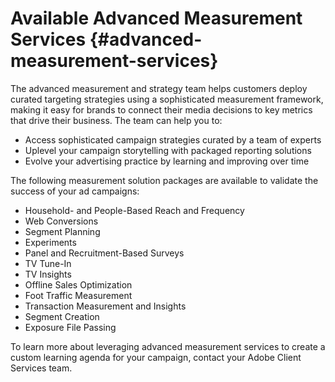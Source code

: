 # Available Advanced Measurement Services {#advanced-measurement-services}

<!-- Probably need to rename this. -->

The advanced measurement and strategy team helps customers deploy curated targeting strategies using a sophisticated measurement framework, making it easy for brands to connect their media decisions to key metrics that drive their business. The team can help you to:

* Access sophisticated campaign strategies curated by a team of experts
* Uplevel your campaign storytelling with packaged reporting solutions
* Evolve your advertising practice by learning and improving over time

The following measurement solution packages are available to validate the success of your ad campaigns:

* Household- and People-Based Reach and Frequency
* Web Conversions
* Segment Planning
* Experiments
* Panel and Recruitment-Based Surveys
* TV Tune-In
* TV Insights
* Offline Sales Optimization
* Foot Traffic Measurement
* Transaction Measurement and Insights
* Segment Creation
* Exposure File Passing

To learn more about leveraging advanced measurement services to create a custom learning agenda for your campaign, contact your Adobe Client Services team.
